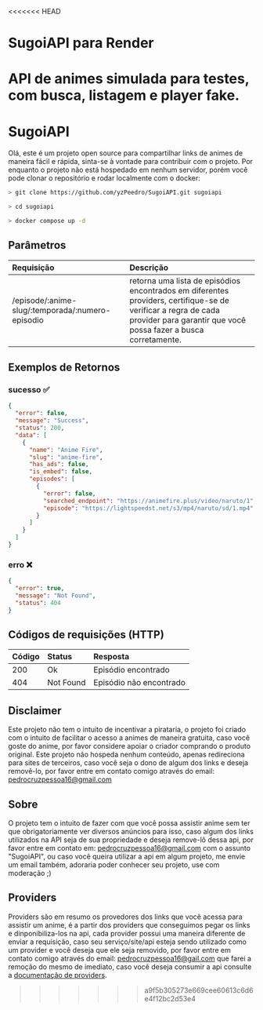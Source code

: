 <<<<<<< HEAD
# SugoiAPI para Render
API de animes simulada para testes, com busca, listagem e player fake.
=======

# SugoiAPI

Olá, este é um projeto open source para compartilhar links de animes de maneira fácil e rápida, sinta-se à vontade para contribuir com o projeto.
Por enquanto o projeto não está hospedado em nenhum servidor, porém você pode clonar o repositório e rodar localmente com o docker:

```bash
> git clone https://github.com/yzPeedro/SugoiAPI.git sugoiapi 

> cd sugoiapi

> docker compose up -d
```

## Parâmetros

| Requisição | Descrição |
|:-|:-|
| /episode/:anime-slug/:temporada/:numero-episodio | retorna uma lista de episódios encontrados em diferentes providers, certifique-se de verificar a regra de cada provider para garantir que você possa fazer a busca corretamente.

## Exemplos de Retornos

### sucesso ✅
```json  
{
  "error": false,
  "message": "Success",
  "status": 200,
  "data": [
    {
      "name": "Anime Fire",
      "slug": "anime-fire",
      "has_ads": false,
      "is_embed": false,
      "episodes": [
        {
          "error": false,
          "searched_endpoint": "https://animefire.plus/video/naruto/1",
          "episode": "https://lightspeedst.net/s3/mp4/naruto/sd/1.mp4"
        }
      ]
    }
  ]
}
```  

### erro ❌
```json
{
  "error": true,
  "message": "Not Found",
  "status": 404
}
```  

## Códigos de requisições (HTTP)

| Código | Status | Resposta |  
| :--- | :--- | :-- |  
| 200 | Ok | Episódio encontrado |  
| 404 | Not Found | Episódio não encontrado |

## Disclaimer
Este projeto não tem o intuito de incentivar a pirataria, o projeto foi criado com o intuito de facilitar o acesso a animes de maneira gratuita, caso você goste do anime, por favor considere apoiar o criador comprando o produto original.
Este projeto não hospeda nenhum conteúdo, apenas redireciona para sites de terceiros, caso você seja o dono de algum dos links e deseja removê-lo, por favor entre em contato comigo através do email: pedrocruzpessoa16@gmail.com

## Sobre
O projeto tem o intuito de fazer com que você possa assistir anime sem ter que obrigatoriamente ver diversos anúncios para isso, caso algum dos links utilizados na API seja de sua propriedade e deseja remove-lô dessa api, por favor entre em contato em: pedrocruzpessoa16@gmail.com com o assunto "SugoiAPI", ou caso você queira utilizar a api em algum projeto, me envie um email também, adoraria poder conhecer seu projeto, use com moderação ;)

## Providers

Providers são em resumo os provedores dos links que você acessa para assistir um anime, 
é a partir dos providers que conseguimos pegar os links e dinponibiliza-los na api, cada provider possui uma maneira diferente de enviar a requisição, 
caso seu serviço/site/api esteja sendo utilizado como um provider e você deseja que ele seja removido, por favor entre em contato comigo através do email: pedrocruzpessoa16@gail.com que farei
a remoção do mesmo de imediato, caso você deseja consumir a api consulte a [documentação de providers](https://github.com/yzPeedro/SugoiAPI/wiki/Providers).

>>>>>>> a9f5b305273e669cee60613c6d6e4f12bc2d53e4
